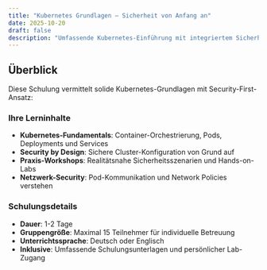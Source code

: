 ```yaml
---
title: "Kubernetes Grundlagen – Sicherheit von Anfang an"
date: 2025-10-20
draft: false
description: "Umfassende Kubernetes-Einführung mit integriertem Sicherheitsfokus und praxisorientierten Übungen."
---
```


## Überblick

Diese Schulung vermittelt solide Kubernetes-Grundlagen mit Security-First-Ansatz:

### Ihre Lerninhalte

- **Kubernetes-Fundamentals**: Container-Orchestrierung, Pods, Deployments und Services
- **Security by Design**: Sichere Cluster-Konfiguration von Grund auf
- **Praxis-Workshops**: Realitätsnahe Sicherheitsszenarien und Hands-on-Labs
- **Netzwerk-Security**: Pod-Kommunikation und Network Policies verstehen

### Schulungsdetails

- **Dauer**: 1-2 Tage
- **Gruppengröße**: Maximal 15 Teilnehmer für individuelle Betreuung
- **Unterrichtssprache**: Deutsch oder Englisch
- **Inklusive**: Umfassende Schulungsunterlagen und persönlicher Lab-Zugang